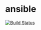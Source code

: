 # ansible
[![Build Status](https://travis-ci.org/dmaganto/ansible-roles.svg?branch=develop)](https://travis-ci.org/dmaganto/ansible-roles)


